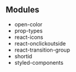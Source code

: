 ## Modules
- open-color
- prop-types
- react-icons
- react-onclickoutside
- react-transition-group
- shortid
- styled-components
